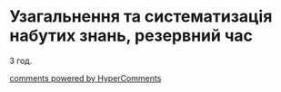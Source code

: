 <div id="hypercomments_widget" class="js-hypercomments-widget invisible"></div>

# Узагальнення та систематизація набутих знань, резервний час

3 год.

<div class="js-hypercomments-container">
<a href="http://hypercomments.com" class="hc-link" title="comments widget">comments powered by HyperComments</a>
</div>